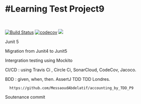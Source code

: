 <H1><b>#Learning Test Project9</b></H1></br>

[![Build Status](https://travis-ci.com/MessaoudAbdelatif/accounting_by_TDD_P9.svg?branch=master)](https://travis-ci.com/MessaoudAbdelatif/accounting_by_TDD_P9)
[![codecov](https://codecov.io/gh/MessaoudAbdelatif/accounting_by_TDD_P9/branch/master/graph/badge.svg)](https://codecov.io/gh/MessaoudAbdelatif/accounting_by_TDD_P9)
<a href="https://www.java.com/">
    	<img src="https://img.shields.io/badge/built%20with-Java-light.svg" />
    </a>


Junit 5

Migration from Junit4 to Junit5

Intergration testing using Mockito

CI/CD : using Travis Ci , Circle Ci, SonarCloud, CodeCov, Jacoco.

BDD : given, when, then.
      AssertJ
      TDD
      TDD Londres.
      
      https://github.com/MessaoudAbdelatif/accounting_by_TDD_P9
      
Soutenance commit